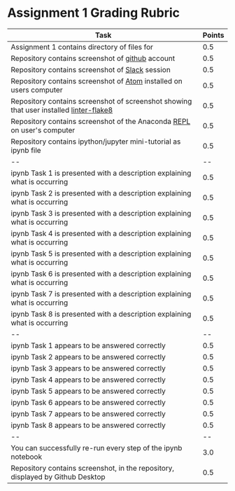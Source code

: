 # Assignment 1 Grading Rubric

Task                                                                                       | Points
----                                                                                       | ----
Assignment 1 contains directory of files for <user>                                        | 0.5
Repository contains screenshot of [github][] account                                       | 0.5
Repository contains screenshot of [Slack][] session                                        | 0.5
Repository contains screenshot of [Atom][] installed on users computer                     | 0.5
Repository contains screenshot of screenshot showing that user installed [linter-flake8][] | 0.5
Repository contains screenshot of the Anaconda [REPL][] on user's computer                 | 0.5
Repository contains ipython/jupyter mini-tutorial as ipynb file                            | 0.5
-- | --
ipynb Task 1 is presented with a description explaining what is occurring                  | 0.5
ipynb Task 2 is presented with a description explaining what is occurring                  | 0.5
ipynb Task 3 is presented with a description explaining what is occurring                  | 0.5
ipynb Task 4 is presented with a description explaining what is occurring                  | 0.5
ipynb Task 5 is presented with a description explaining what is occurring                  | 0.5
ipynb Task 6 is presented with a description explaining what is occurring                  | 0.5
ipynb Task 7 is presented with a description explaining what is occurring                  | 0.5
ipynb Task 8 is presented with a description explaining what is occurring                  | 0.5
-- | --
ipynb Task 1 appears to be answered correctly                                              | 0.5
ipynb Task 2 appears to be answered correctly                                              | 0.5
ipynb Task 3 appears to be answered correctly                                              | 0.5
ipynb Task 4 appears to be answered correctly                                              | 0.5
ipynb Task 5 appears to be answered correctly                                              | 0.5
ipynb Task 6 appears to be answered correctly                                              | 0.5
ipynb Task 7 appears to be answered correctly                                              | 0.5
ipynb Task 8 appears to be answered correctly                                              | 0.5
-- | --
You can successfully re-run every step of the ipynb notebook                               | 3.0
Repository contains screenshot, in the repository, displayed by Github Desktop             | 0.5

[screenshot]: https://en.wikipedia.org/wiki/Screenshot
[git]: https://git-scm.com/
[github]: https://github.com
[Slack]: https://biolprogramming.slack.com
[Atom]: https://atom.io/
[linter-flake8]: https://atom.io/packages/linter-flake8
[syllabus]: https://github.com/biolprogramming/syllabus
[ipython]: http://ipython.org/notebook.html
[jupyter]: http://jupyter.org/
[REPL]: https://en.wikipedia.org/wiki/Read%E2%80%93eval%E2%80%93print_loop
